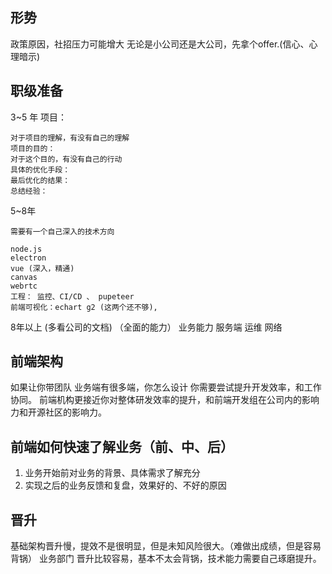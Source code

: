 
## 形势

政策原因，社招压力可能增大
无论是小公司还是大公司，先拿个offer.(信心、心理暗示)


## 职级准备

3~5 年
    项目：

    对于项目的理解，有没有自己的理解
    项目的目的：
    对于这个目的，有没有自己的行动
    具体的优化手段：
    最后优化的结果：
    总结经验：

5~8年

    需要有一个自己深入的技术方向

    node.js
    electron
    vue (深入，精通)
    canvas
    webrtc
    工程： 监控、CI/CD 、 pupeteer
    前端可视化：echart g2 (这两个还不够), 

8年以上
    (多看公司的文档)
    （全面的能力）
    业务能力
    服务端
    运维
    网络


## 前端架构

如果让你带团队
业务端有很多端，你怎么设计
你需要尝试提升开发效率，和工作协同。
前端机构更接近你对整体研发效率的提升，和前端开发组在公司内的影响力和开源社区的影响力。

## 前端如何快速了解业务（前、中、后）

1. 业务开始前对业务的背景、具体需求了解充分
2. 实现之后的业务反馈和复盘，效果好的、不好的原因


## 晋升

基础架构晋升慢，提效不是很明显，但是未知风险很大。（难做出成绩，但是容易背锅）
业务部门 晋升比较容易，基本不太会背锅，技术能力需要自己琢磨提升。